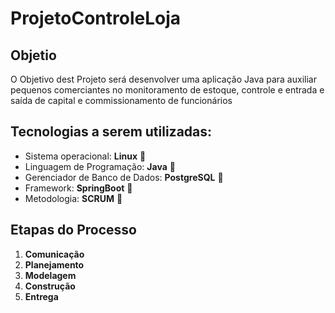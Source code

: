 <h1> ProjetoControleLoja </h1>
<h2>Objetio</h2>
<p>O Objetivo dest Projeto será desenvolver uma aplicação Java para auxiliar pequenos comerciantes no monitoramento de estoque, controle e entrada e saída de capital e commissionamento de funcionários</p>

<h2> Tecnologias a serem utilizadas: </h2>
<ul>
  <li>Sistema operacional: <b>Linux</b> &#128039</li>
  <li>Linguagem de Programação: <b>Java</b> &#127861</li>
  <li>Gerenciador de Banco de Dados: <b>PostgreSQL</b> &#128024</li>
  <li>Framework: <b>SpringBoot</b> &#127811</li>
  <li>Metodologia: <b>SCRUM</b> &#128295</li>
</ul>

<h2>Etapas do Processo</h2>
<ol>
  <li><b>Comunicação</b></li>
  <li><b>Planejamento</b></li>
  <li><b>Modelagem</b></li>
  <li><b>Construção</b></li>
  <li><b>Entrega</b></li>
</ol
